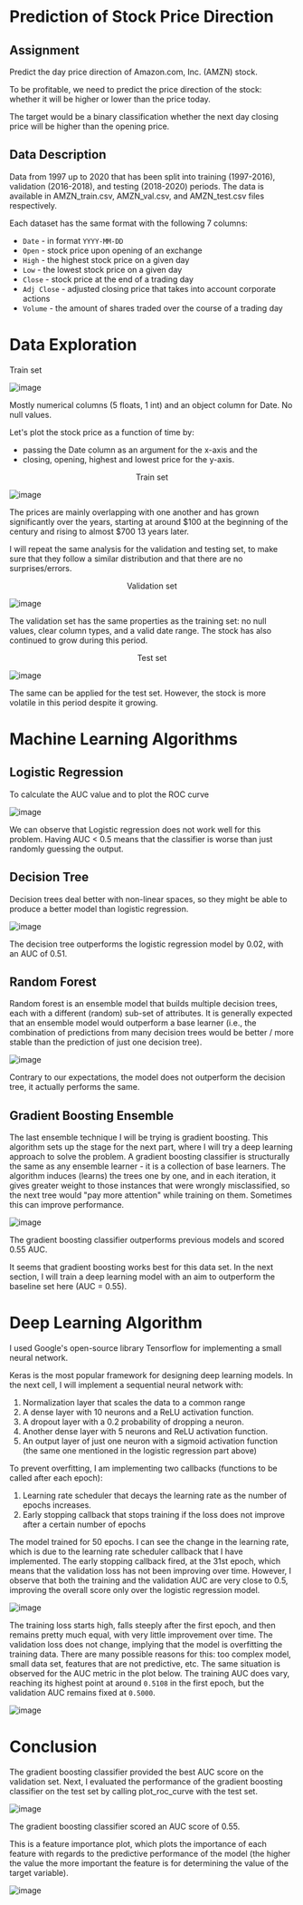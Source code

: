 # Prediction of Stock Price Direction
## Assignment
Predict the day price direction of Amazon.com, Inc. (AMZN) stock.

To be profitable, we need to predict the price direction of the stock: whether it will be higher or lower than the price today. 

The target would be a binary classification whether the next day closing price will be higher than the opening price.

## Data Description
Data from 1997 up to 2020 that has been split into training (1997-2016), validation (2016-2018), and testing (2018-2020) periods. The data is available in AMZN_train.csv, AMZN_val.csv, and AMZN_test.csv files respectively.

Each dataset has the same format with the following 7 columns:
- `Date` - in format `YYYY-MM-DD`
- `Open` - stock price upon opening of an exchange
- `High` - the highest stock price on a given day
- `Low` - the lowest stock price on a given day
- `Close` - stock price at the end of a trading day
- `Adj Close` - adjusted closing price that takes into account corporate actions
- `Volume` - the amount of shares traded over the course of a trading day

# Data Exploration
Train set 

![image](https://user-images.githubusercontent.com/65124287/212928234-18f0d3de-12fc-4c22-a671-c156b21aed38.png)

Mostly numerical columns (5 floats, 1 int) and an object column for Date. No null values.

Let's plot the stock price as a function of time by:
- passing the Date column as an argument for the x-axis and the
- closing, opening, highest and lowest price for the y-axis.

<p align="center">
Train set
  
![image](https://user-images.githubusercontent.com/65124287/212928481-05768f68-69ae-4545-a22c-be1720fec3e4.png)
</p>

The prices are mainly overlapping with one another and has grown significantly over the years, starting at around $100 at the beginning of the century and rising to almost $700 13 years later.

I will repeat the same analysis for the validation and testing set, to make sure that they follow a similar distribution and that there are no surprises/errors.

<p align="center">
Validation set
  
![image](https://user-images.githubusercontent.com/65124287/212929381-291645d7-2c80-4d10-87f7-8ad4a4a909a9.png)
</p>

The validation set has the same properties as the training set: no null values, clear column types, and a valid date range. The stock has also continued to grow during this period.

<p align="center">
Test set

![image](https://user-images.githubusercontent.com/65124287/212929462-d10b3df2-e624-420b-ad27-ff5714d9a61b.png)
</p>

The same can be applied for the test set. However, the stock is more volatile in this period despite it growing.

# Machine Learning Algorithms 
## Logistic Regression
To calculate the AUC value and to plot the ROC curve

![image](https://user-images.githubusercontent.com/65124287/212931992-77de4d77-2d31-42f1-91ef-d93e81c546eb.png)

We can observe that Logistic regression does not work well for this problem. Having AUC < 0.5 means that the classifier is worse than just randomly guessing the output.

## Decision Tree
Decision trees deal better with non-linear spaces, so they might be able to produce a better model than logistic regression.

![image](https://user-images.githubusercontent.com/65124287/212932105-e49177ae-80f3-4f1d-b9d3-96e59c01d3fa.png)

The decision tree outperforms the logistic regression model by 0.02, with an AUC of 0.51.

## Random Forest
Random forest is an ensemble model that builds multiple decision trees, each with a different (random) sub-set of attributes. It is generally expected that an ensemble model would outperform a base learner (i.e., the combination of predictions from many decision trees would be better / more stable than the prediction of just one decision tree).

![image](https://user-images.githubusercontent.com/65124287/212932285-ba7b70be-644d-49d7-b92d-188f0aa7fb92.png)

Contrary to our expectations, the model does not outperform the decision tree, it actually performs the same.

## Gradient Boosting Ensemble
The last ensemble technique I will be trying is gradient boosting. This algorithm sets up the stage for the next part, where I will try a deep learning approach to solve the problem. A gradient boosting classifier is structurally the same as any ensemble learner - it is a collection of base learners. The algorithm induces (learns) the trees one by one, and in each iteration, it gives greater weight to those instances that were wrongly misclassified, so the next tree would "pay more attention" while training on them. Sometimes this can improve performance.

![image](https://user-images.githubusercontent.com/65124287/212932788-9aa4e6c8-7ced-49fd-8e5e-6864c66e4cb4.png)

The gradient boosting classifier outperforms previous models and scored 0.55 AUC.

It seems that gradient boosting works best for this data set. In the next section, I will train a deep learning model with an aim to outperform the baseline set here (AUC = 0.55).

# Deep Learning Algorithm
I used Google's open-source library Tensorflow for implementing a small neural network. 

Keras is the most popular framework for designing deep learning models. In the next cell, I will implement a sequential neural network with:
1. Normalization layer that scales the data to a common range
2. A dense layer with 10 neurons and a ReLU activation function.
3. A dropout layer with a 0.2 probability of dropping a neuron.
4. Another dense layer with 5 neurons and ReLU activation function.
5. An output layer of just one neuron with a sigmoid activation function (the same one mentioned in the logistic regression part above)

To prevent overfitting, I am implementing two callbacks (functions to be called after each epoch):
1. Learning rate scheduler that decays the learning rate as the number of epochs increases.
2. Early stopping callback that stops training if the loss does not improve after a certain number of epochs

The model trained for 50 epochs. I can see the change in the learning rate, which is due to the learning rate scheduler callback that I have implemented. The early stopping callback fired, at the 31st epoch, which means that the validation loss has not been improving over time. However, I observe that both the training and the validation AUC are very close to 0.5, improving the overall score only over the logistic regression model.

![image](https://user-images.githubusercontent.com/65124287/212942408-a2849f7c-7867-4fff-ab4a-c19e00fd6de7.png)

The training loss starts high, falls steeply after the first epoch, and then remains pretty much equal, with very little improvement over time. The validation loss does not change, implying that the model is overfitting the training data. There are many possible reasons for this: too complex model, small data set, features that are not predictive, etc. The same situation is observed for the AUC metric in the plot below. The training AUC does vary, reaching its highest point at around `0.5108` in the first epoch, but the validation AUC remains fixed at `0.5000`.

![image](https://user-images.githubusercontent.com/65124287/212942534-f161952f-e77f-46c7-9bf5-742911b9bb33.png)

# Conclusion
The gradient boosting classifier provided the best AUC score on the validation set. Next, I evaluated the performance of the gradient boosting classifier on the test set by calling plot_roc_curve with the test set. 

![image](https://user-images.githubusercontent.com/65124287/212942669-cd11f5ee-6707-46a9-892d-fb06fbb479b8.png)

The gradient boosting classifier scored an AUC score of 0.55.

This is a feature importance plot, which plots the importance of each feature with regards to the predictive performance of the model (the higher the value the more important the feature is for determining the value of the target variable).

![image](https://user-images.githubusercontent.com/65124287/212943070-8b85202c-3ac9-43b5-b93b-0d4901b804fa.png)
